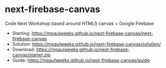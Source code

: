 # next-firebase-canvas

Code Next Workshop based around HTML5 canvas + Google Firebase

- Starting: https://mpaulweeks.github.io/next-firebase-canvas/next-firebase-canvas
- Solution: https://mpaulweeks.github.io/next-firebase-canvas/solution/
- Download: https://mpaulweeks.github.io/next-firebase-canvas/starter.zip
- Guide: https://mpaulweeks.github.io/next-firebase-canvas/guide
